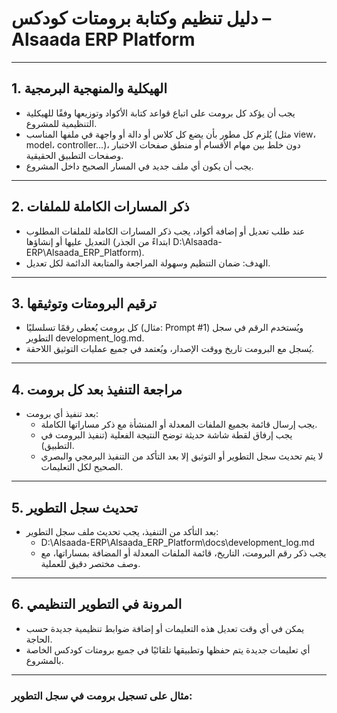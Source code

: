 # دليل تنظيم وكتابة برومتات كودكس – Alsaada ERP Platform

---

## 1. الهيكلية والمنهجية البرمجية

- يجب أن يؤكد كل برومت على اتباع قواعد كتابة الأكواد وتوزيعها وفقًا للهيكلية التنظيمية للمشروع.
- يُلزم كل مطور بأن يضع كل كلاس أو دالة أو واجهة في ملفها المناسب (مثل view، model، controller...)، دون خلط بين مهام الأقسام أو منطق صفحات الاختبار وصفحات التطبيق الحقيقية.
- يجب أن يكون أي ملف جديد في المسار الصحيح داخل المشروع.

---

## 2. ذكر المسارات الكاملة للملفات

- عند طلب تعديل أو إضافة أكواد، يجب ذكر المسارات الكاملة للملفات المطلوب التعديل عليها أو إنشاؤها (ابتداءً من الجذر D:\Alsaada-ERP\Alsaada_ERP_Platform).
- الهدف: ضمان التنظيم وسهولة المراجعة والمتابعة الدائمة لكل تعديل.

---

## 3. ترقيم البرومتات وتوثيقها

- كل برومت يُعطى رقمًا تسلسليًا (مثال: Prompt #1) ويُستخدم الرقم في سجل التطوير development_log.md.
- يُسجل مع البرومت تاريخ ووقت الإصدار، ويُعتمد في جميع عمليات التوثيق اللاحقة.

---

## 4. مراجعة التنفيذ بعد كل برومت

- بعد تنفيذ أي برومت:
    - يجب إرسال قائمة بجميع الملفات المعدلة أو المنشأة مع ذكر مساراتها الكاملة.
    - يجب إرفاق لقطة شاشة حديثة توضح النتيجة الفعلية (تنفيذ البرومت في التطبيق).
    - لا يتم تحديث سجل التطوير أو التوثيق إلا بعد التأكد من التنفيذ البرمجي والبصري الصحيح لكل التعليمات.

---

## 5. تحديث سجل التطوير

- بعد التأكد من التنفيذ، يجب تحديث ملف سجل التطوير:
  - D:\Alsaada-ERP\Alsaada_ERP_Platform\docs\development_log.md
  - يجب ذكر رقم البرومت، التاريخ، قائمة الملفات المعدلة أو المضافة بمساراتها، مع وصف مختصر دقيق للعملية.

---

## 6. المرونة في التطوير التنظيمي

- يمكن في أي وقت تعديل هذه التعليمات أو إضافة ضوابط تنظيمية جديدة حسب الحاجة.
- أي تعليمات جديدة يتم حفظها وتطبيقها تلقائيًا في جميع برومتات كودكس الخاصة بالمشروع.

---

### مثال على تسجيل برومت في سجل التطوير:

